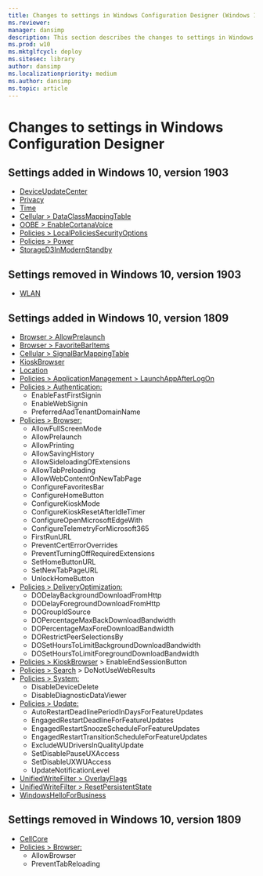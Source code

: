 ```yaml
---
title: Changes to settings in Windows Configuration Designer (Windows 10)
ms.reviewer:
manager: dansimp
description: This section describes the changes to settings in Windows Configuration Designer in Windows 10, version 1809.
ms.prod: w10
ms.mktglfcycl: deploy
ms.sitesec: library
author: dansimp
ms.localizationpriority: medium
ms.author: dansimp
ms.topic: article
---
```


# Changes to settings in Windows Configuration Designer

## Settings added in Windows 10, version 1903

- [DeviceUpdateCenter](wcd-deviceupdatecenter.md)
- [Privacy](wcd-privacy.md)
- [Time](wcd-time.md)
- [Cellular > DataClassMappingTable](wcd-cellular.md#dataclassmappingtable)
- [OOBE > EnableCortanaVoice](wcd-oobe.md#enablecortanavoice)
- [Policies > LocalPoliciesSecurityOptions](wcd-policies.md#localpoliciessecurityoptions)
- [Policies > Power](wcd-policies.md#power)
- [StorageD3InModernStandby](wcd-storaged3inmodernstandby.md)

## Settings removed in Windows 10, version 1903

- [WLAN](wcd-wlan.md)

## Settings added in Windows 10, version 1809


- [Browser > AllowPrelaunch](wcd-browser.md#allowprelaunch)
- [Browser > FavoriteBarItems](wcd-browser.md#favoritebaritems)
- [Cellular > SignalBarMappingTable](wcd-cellular.md#signalbarmappingtable)
- [KioskBrowser](wcd-kioskbrowser.md)
- [Location](wcd-location.md)
- [Policies > ApplicationManagement > LaunchAppAfterLogOn](wcd-policies.md#applicationmanagement)
- [Policies > Authentication:](wcd-policies.md#authentication)
    - EnableFastFirstSignin
    - EnableWebSignin
    - PreferredAadTenantDomainName
- [Policies > Browser:](wcd-policies.md#browser)
    - AllowFullScreenMode
    - AllowPrelaunch
    - AllowPrinting
    - AllowSavingHistory
    - AllowSideloadingOfExtensions
    - AllowTabPreloading
    - AllowWebContentOnNewTabPage
    - ConfigureFavoritesBar
    - ConfigureHomeButton
    - ConfigureKioskMode
    - ConfigureKioskResetAfterIdleTimer
    - ConfigureOpenMicrosoftEdgeWith
    - ConfigureTelemetryForMicrosoft365
    - FirstRunURL
    - PreventCertErrorOverrides
    - PreventTurningOffRequiredExtensions
    - SetHomeButtonURL
    - SetNewTabPageURL
    - UnlockHomeButton
- [Policies > DeliveryOptimization:](wcd-policies.md#deliveryoptimization)
    - DODelayBackgroundDownloadFromHttp
    - DODelayForegroundDownloadFromHttp
    - DOGroupIdSource
    - DOPercentageMaxBackDownloadBandwidth
    - DOPercentageMaxForeDownloadBandwidth
    - DORestrictPeerSelectionsBy
    - DOSetHoursToLimitBackgroundDownloadBandwidth
    - DOSetHoursToLimitForegroundDownloadBandwidth
- [Policies > KioskBrowser](wcd-policies.md#kioskbrowser) > EnableEndSessionButton
- [Policies > Search](wcd-policies.md#search) > DoNotUseWebResults
- [Policies > System:](wcd-policies.md#system)
    - DisableDeviceDelete
    - DisableDiagnosticDataViewer
- [Policies > Update:](wcd-policies.md#update)
    - AutoRestartDeadlinePeriodInDaysForFeatureUpdates
    - EngagedRestartDeadlineForFeatureUpdates
    - EngagedRestartSnoozeScheduleForFeatureUpdates
    - EngagedRestartTransitionScheduleForFeatureUpdates
    - ExcludeWUDriversInQualityUpdate
    - SetDisablePauseUXAccess
    - SetDisableUXWUAccess
    - UpdateNotificationLevel
- [UnifiedWriteFilter > OverlayFlags](wcd-unifiedwritefilter.md#overlayflags)
- [UnifiedWriteFilter > ResetPersistentState](wcd-unifiedwritefilter.md#resetpersistentstate)
- [WindowsHelloForBusiness](wcd-windowshelloforbusiness.md)


## Settings removed in Windows 10, version 1809

- [CellCore](wcd-cellcore.md)
- [Policies > Browser:](wcd-policies.md#browser)
    - AllowBrowser
    - PreventTabReloading

